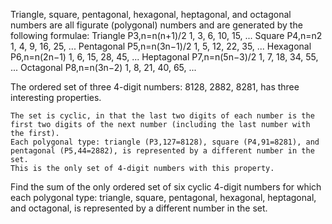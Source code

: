 Triangle, square, pentagonal, hexagonal, heptagonal, and octagonal numbers are all figurate (polygonal) numbers and are generated by the following formulae:
Triangle 	  	P3,n=n(n+1)/2 	  	1, 3, 6, 10, 15, ...
Square 	  		P4,n=n2 	  	1, 4, 9, 16, 25, ...
Pentagonal 	  	P5,n=n(3n−1)/2 	  	1, 5, 12, 22, 35, ...
Hexagonal 	  	P6,n=n(2n−1) 	  	1, 6, 15, 28, 45, ...
Heptagonal 	  	P7,n=n(5n−3)/2 	  	1, 7, 18, 34, 55, ...
Octagonal 	  	P8,n=n(3n−2) 	  	1, 8, 21, 40, 65, ...

The ordered set of three 4-digit numbers: 8128, 2882, 8281, has three interesting properties.

    The set is cyclic, in that the last two digits of each number is the first two digits of the next number (including the last number with the first).
    Each polygonal type: triangle (P3,127=8128), square (P4,91=8281), and pentagonal (P5,44=2882), is represented by a different number in the set.
    This is the only set of 4-digit numbers with this property.

Find the sum of the only ordered set of six cyclic 4-digit numbers for which each polygonal type: triangle, square, pentagonal, hexagonal, heptagonal, and octagonal, is represented by a different number in the set.
